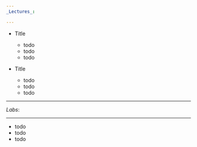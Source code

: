 ```yaml
---
_Lectures_: 

---
```


- Title

    - todo
    - todo
    - todo

- Title

    - todo
    - todo
    - todo

---
_Labs_:

---

- todo
- todo
- todo
